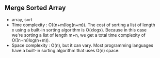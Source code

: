 ## Merge Sorted Array

* array, sort
* Time complexity : O((n+m)log(n+m)).
    The cost of sorting a list of length x using a built-in sorting algorithm is O(xlogx). Because in this case we're sorting a list of length m+n, we get a total time complexity of O((n+m)log(n+m)).
* Space complexity : O(n), but it can vary.
    Most programming languages have a built-in sorting algorithm that uses O(n) space.